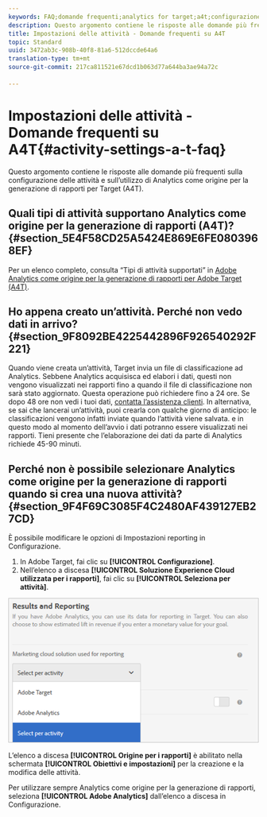 ```yaml
---
keywords: FAQ;domande frequenti;analytics for target;a4t;configurazione delle attività
description: Questo argomento contiene le risposte alle domande più frequenti sulla configurazione delle attività e sull’utilizzo di Analytics come origine per la generazione di rapporti per Target (A4T).
title: Impostazioni delle attività - Domande frequenti su A4T
topic: Standard
uuid: 3472ab3c-908b-40f8-81a6-512dccde64a6
translation-type: tm+mt
source-git-commit: 217ca811521e67dcd1b063d77a644ba3ae94a72c

---
```



# Impostazioni delle attività - Domande frequenti su A4T{#activity-settings-a-t-faq}

Questo argomento contiene le risposte alle domande più frequenti sulla configurazione delle attività e sull’utilizzo di Analytics come origine per la generazione di rapporti per Target (A4T).

## Quali tipi di attività supportano Analytics come origine per la generazione di rapporti (A4T)? {#section_5E4F58CD25A5424E869E6FE0803968EF}

Per un elenco completo, consulta “Tipi di attività supportati” in [Adobe Analytics come origine per la generazione di rapporti per Adobe Target (A4T)](../../../c-integrating-target-with-mac/a4t/a4t.md#concept_7540C8C04259434AB6EE33B09F47A1DE).

## Ho appena creato un’attività. Perché non vedo dati in arrivo? {#section_9F8092BE4225442896F926540292F221}

Quando viene creata un’attività, Target invia un file di classificazione ad Analytics. Sebbene Analytics acquisisca ed elabori i dati, questi non vengono visualizzati nei rapporti fino a quando il file di classificazione non sarà stato aggiornato. Questa operazione può richiedere fino a 24 ore. Se dopo 48 ore non vedi i tuoi dati, [contatta l’assistenza clienti](/help/cmp-resources-and-contact-information.md#reference_ACA3391A00EF467B87930A450050077C). In alternativa, se sai che lancerai un’attività, puoi crearla con qualche giorno di anticipo: le classificazioni vengono infatti inviate quando l’attività viene salvata. e in questo modo al momento dell’avvio i dati potranno essere visualizzati nei rapporti. Tieni presente che l’elaborazione dei dati da parte di Analytics richiede 45-90 minuti.

## Perché non è possibile selezionare Analytics come origine per la generazione di rapporti quando si crea una nuova attività? {#section_9F4F69C3085F4C2480AF439127EB27CD}

È possibile modificare le opzioni di Impostazioni reporting in Configurazione.

1. In Adobe Target, fai clic su **[!UICONTROL Configurazione]**.
1. Nell’elenco a discesa **[!UICONTROL Soluzione Experience Cloud utilizzata per i rapporti]**, fai clic su **[!UICONTROL Seleziona per attività]**.

![](assets/select-per-activity.png)

L’elenco a discesa **[!UICONTROL Origine per i rapporti]** è abilitato nella schermata **[!UICONTROL Obiettivi e impostazioni]** per la creazione e la modifica delle attività.

Per utilizzare sempre Analytics come origine per la generazione di rapporti, seleziona **[!UICONTROL Adobe Analytics]** dall’elenco a discesa in Configurazione.
